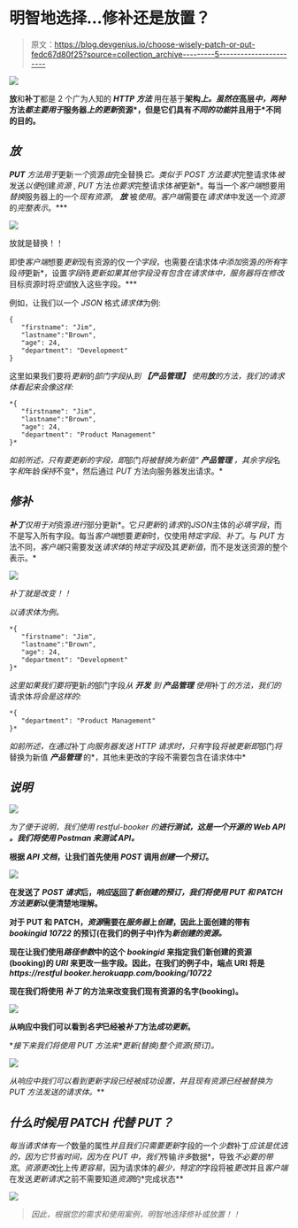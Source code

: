 # 明智地选择…修补还是放置？

> 原文：<https://blog.devgenius.io/choose-wisely-patch-or-put-fedc67d80f25?source=collection_archive---------5----------------------->

![](img/11cc992c4a5ce4e8649a4fd92459e6fb.png)

**放**和**补丁**都是 2 个广为人知的 ***HTTP 方法*** 用在基于**架构*上。虽然在*高层*中，两种*方法*都主要用于*服务器*上的更新*资源*，但是它们具有*不同的功能*并且用于*不同的目的。**

## *放*

***PUT** *方法*用于*更新*一个*资源*由*完全替换*它。类似于 *POST 方法*要求*完整请求体*被*发送*以便*创建*资源* , *PUT* 方法*也要求*完整请求体*被*更新*。每当一个*客户端*想要用*替换*服务器上的一个*现有资源*， ***放*** 被*使用*。*客户端*需要在*请求体*中发送一个*资源*的*完整表示*。***

![](img/822e3de2f1fff6e2f8994606d7780bff.png)

放就是替换！！

即使*客户端*想要*更新*现有资源的仅*一个字段*，也需要*在*请求体*中添加*资源*的所有*字段*待*更新*，设置*字段*待*更新如果其他字段没有包含在请求体中，服务器将在修改*目标资源时将*空值*放入这些字段。***

例如，让我们以一个 *JSON* 格式*请求体*为例:

```
{
   "firstname": "Jim",
   "lastname":"Brown",
   "age": 24,
   "department": "Development"
}
```

这里如果我们要将*更新*的*部门字段*从*到 ***【产品管理】*** 使用**放**的方法，我们的请求体看起来会像这样:*

```
*{
   "firstname": "Jim",
   "lastname":"Brown",
   "age": 24,
   "department": "Product Management"
}*
```

*如前所述，只有要更新的字段，即*部门*将被替换为新值“ ***产品管理*** ，其余字段*名字*和*年龄*保持*不变*，然后通过 *PUT* 方法向服务器发出请求。*

## *修补*

***补丁**仅用于对*资源*进行*部分更新*。它*只更新*的*请求*的*JSON*主体的*必填字段*，而不是写入所有字段。每当*客户端*想要*更新*时，仅使用*特定字段*、*补丁*。与 *PUT* 方法不同，*客户端*只需要发送*请求体*的*特定字段*及其*更新值*，而不是发送资源的整个表示。*

*![](img/417e6c7b40b631d8887d4eb50baed413.png)*

*补丁就是改变！！*

*以请求体为例。*

```
*{
   "firstname": "Jim",
   "lastname":"Brown",
   "age": 24,
   "department": "Development"
}*
```

*这里如果我们要将*更新*的*部门字段*从 ***开发*** 到 ***产品管理*** 使用*补丁*的方法，我们的*请求体*将会是这样的:*

```
*{
   "department": "Product Management"
}*
```

*如前所述，在通过*补丁*向服务器发送 *HTTP 请求*时，只有*字段*将被更新即*部门*将*替换为新值 ***产品管理*** 的*，其他未更改的字段不需要包含在请求体中*

## *说明*

*![](img/4f52cbe6772b719ea34ba7b74bed67ed.png)*

*为了便于说明，我们使用 restful-booker 的[](https://restful-booker.herokuapp.com/apidoc/index.html)**进行测试，这是一个开源的 Web API 。我们将使用 ***Postman*** 来测试 API。***

**根据 *API 文档*，让我们首先使用 ***POST*** 调用*创建一个预订*。**

**![](img/82af6019b1fb8b30b1dbdd8fc7e1b14f.png)**

**在发送了 *POST 请求*后，*响应*返回了*新创建的预订，*我们将使用 PUT 和 PATCH 方法*更新*以便清楚地理解。**

**对于 PUT 和 PATCH，*资源*需要在*服务器*上*创建*，因此上面创建的带有 *bookingid 10722* 的预订(在我们的例子中)作为*新创建的资源。***

**现在让我们使用*路径参数*中的这个 *bookingid* 来指定我们新创建的资源(booking)的 *URI* 来更改一些字段。因此，在我们的例子中，端点 URI 将是*https://restful booker.herokuapp.com/booking/10722***

**现在我们将使用 ***补丁*** 的方法来改变我们现有资源的名字(booking)。**

**![](img/2b3761355cadcfefa660837757a20ca8.png)**

**从响应中我们可以看到*名字*已经被*补丁*方法*成功更新*。**

**接下来我们将使用 *PUT* 方法来*更新(替换)**整个资源*(预订)。**

**![](img/f17d98256acfbd7102513fd5f754c1d3.png)**

**从响应中我们可以看到*更新字段*已经被*成功设置*，并且*现有资源*已经被*替换为 *PUT* 方法发送的*请求体*。***

## *什么时候用 PATCH 代替 PUT？*

*每当请求体有一个*数量的属性*并且我们只需要更新*字段的一个*少数*补丁*应该是优选的，因为它节省时间，因为在 *PUT* 中，我们*传输*许多*数据*，导致*不必要的带宽*。*资源更改*比上传*更容易*，因为请求体的*最少，特定的*字段将被*更改*并且*客户端*在发送*更新请求*之前不需要知道*资源*的*完成状态**

*![](img/ba38ba0eec51b9712e52d4f480f4de29.png)*

> *因此，根据您的需求和使用案例，明智地选择修补或放置！！*